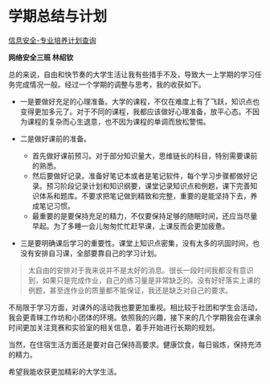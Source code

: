 # 学期总结与计划

[信息安全-专业培养计划查询](http://i.sjtu.edu.cn/jxzxjhgl/jxzxjhck_cxJxzxjhckIndex.html?gnmkdm=N153540&layout=default&su=518021910331)

**网络安全三班 林绍钦**

总的来说，自由和快节奏的大学生活让我有些措手不及，导致大一上学期的学习任务完成情况一般。经过一个学期的调整与思考，我的收获如下。

* 一是要做好充足的心理准备。大学的课程，不仅在难度上有了飞跃，知识点也变得更加多元了。对于不同的课程，我都应该做好心理准备，放平心态。不因为课程的复杂而心生退意，也不因为课程的单调而放松警惕。

* 二是做好课前的准备。

    * 首先做好课前预习。对于部分知识量大，思维链长的科目，特别需要课前的熟悉。
    * 然后要做好记录。准备好笔记本或者是笔记软件，每个学习步骤都做好记录。预习阶段记录计划和知识纲要，课堂记录知识点和例题，课下完善知识体系和题库。不要求把笔记做到精致和完整，重要的是能坚持下去，养成笔记习惯。
    * 最重要的是要保持充足的精力，不仅要保持足够的随眠时间，还应当尽量早起。为了多睡一会儿匆匆忙忙赶早课，上课反而会更加疲惫。

* 三是要明确课后学习的重要性。课堂上知识点密集，没有太多的巩固时间，也没有安排自习课，全部要靠自己的学习计划。

> 太自由的安排对于我来说并不是太好的消息。很长一段时间我都没有意识到，如果只是完成作业，自己的练习量是非常缺乏的。没有好好落实上课的例题，甚至连作业的质量都不能保证，我还是缺乏对自己的要求。

不局限于学习方面，对课外的活动我也要更加重视。相比较于社团和学生会活动，我会更青睐工作坊和小团体的环境。依照我的兴趣，接下来的几个学期我会在课余时间更加关注竞赛和实验室的相关信息，着手开始进行长期的规划。

当然，在住宿生活方面还是要对自己保持高要求。健康饮食，每日锻炼，保持充沛的精力。

希望我能收获更加精彩的大学生活。

